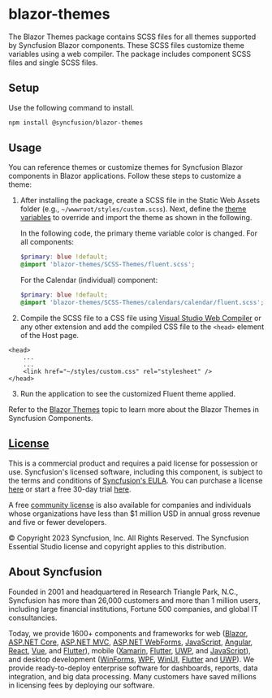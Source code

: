 # blazor-themes

The Blazor Themes package contains SCSS files for all themes supported by Syncfusion Blazor components. These SCSS files customize theme variables using a web compiler. The package includes component SCSS files and single SCSS files.

## Setup

Use the following command to install.

```sh
npm install @syncfusion/blazor-themes
```

## Usage

You can reference themes or customize themes for Syncfusion Blazor components in Blazor applications. Follow these steps to customize a theme:

1. After installing the package, create a SCSS file in the Static Web Assets folder (e.g., `~/wwwroot/styles/custom.scss`). Next, define the [theme variables](https://blazor.syncfusion.com/documentation/appearance/theme-studio#common-variables) to override and import the theme as shown in the following.

    In the following code, the primary theme variable color is changed.
    For all components:

    ```scss
    $primary: blue !default;
    @import 'blazor-themes/SCSS-Themes/fluent.scss';
    ```

    For the Calendar (individual) component:

    ```scss
    $primary: blue !default;
    @import 'blazor-themes/SCSS-Themes/calendars/calendar/fluent.scss';
    ```

2. Compile the SCSS file to a CSS file using [Visual Studio Web Compiler](https://marketplace.visualstudio.com/items?itemName=MadsKristensen.WebCompiler) or any other extension and add the compiled CSS file to the `<head>` element of the Host page.

```cshtml
<head>
    ...
    ...
    <link href="~/styles/custom.css" rel="stylesheet" />
</head>
```

3. Run the application to see the customized Fluent theme applied. 

Refer to the [Blazor Themes](https://blazor.syncfusion.com/documentation/appearance/themes) topic to learn more about the Blazor Themes in Syncfusion Components.

## [License](LICENSE)

This is a commercial product and requires a paid license for possession or use. Syncfusion's licensed software, including this component, is subject to the terms and conditions of [Syncfusion's EULA](https://www.syncfusion.com/eula/es/). You can purchase a license [here](https://www.syncfusion.com/sales/products/) or start a free 30-day trial [here](https://www.syncfusion.com/sales/products/).

A free [community license](https://www.syncfusion.com/products/communitylicense) is also available for companies and individuals whose organizations have less than $1 million USD in annual gross revenue and five or fewer developers.

© Copyright 2023 Syncfusion, Inc. All Rights Reserved. The Syncfusion Essential Studio license and copyright applies to this distribution.

## About Syncfusion

Founded in 2001 and headquartered in Research Triangle Park, N.C., Syncfusion has more than 26,000 customers and more than 1 million users, including large financial institutions, Fortune 500 companies, and global IT consultancies.

Today, we provide 1600+ components and frameworks for web ([Blazor](https://www.syncfusion.com/blazor-components/), [ASP.NET Core](https://www.syncfusion.com/blazor-components/), [ASP.NET MVC](https://www.syncfusion.com/aspnet-mvc-ui-controls/), [ASP.NET WebForms](https://www.syncfusion.com/jquery/aspnet-webforms-ui-controls), [JavaScript](https://www.syncfusion.com/javascript-ui-controls/), [Angular](https://www.syncfusion.com/angular-ui-components/), [React](https://www.syncfusion.com/react-ui-components/), [Vue](https://www.syncfusion.com/react-ui-components), and [Flutter](https://www.syncfusion.com/flutter-widgets/)), mobile ([Xamarin](https://www.syncfusion.com/xamarin-ui-controls/), [Flutter](https://www.syncfusion.com/xamarin-ui-controls/), [UWP](https://www.syncfusion.com/uwp-ui-controls/), and [JavaScript](https://www.syncfusion.com/uwp-ui-controls/)), and desktop development ([WinForms](https://www.syncfusion.com/winforms-ui-controls/), [WPF](https://www.syncfusion.com/wpf-controls/), [WinUI](https://www.syncfusion.com/wpf-controls/), [Flutter](https://www.syncfusion.com/flutter-widgets/) and [UWP](https://www.syncfusion.com/uwp-ui-controls/)). We provide ready-to-deploy enterprise software for dashboards, reports, data integration, and big data processing. Many customers have saved millions in licensing fees by deploying our software.
